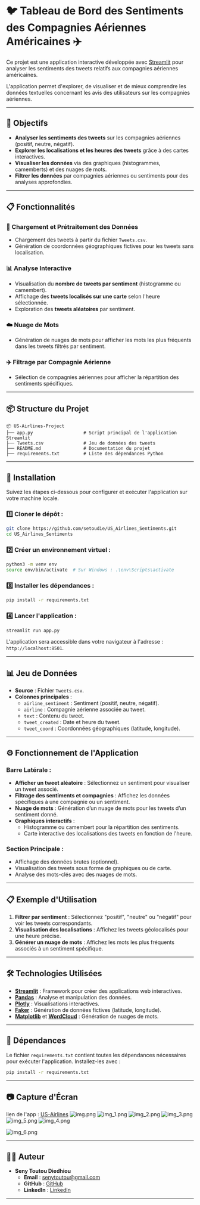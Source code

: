 # 🐦 Tableau de Bord des Sentiments des Compagnies Aériennes Américaines ✈️

Ce projet est une application interactive développée avec [Streamlit](https://streamlit.io/) pour analyser les sentiments des tweets relatifs aux compagnies aériennes américaines. 

L'application permet d'explorer, de visualiser et de mieux comprendre les données textuelles concernant les avis des utilisateurs sur les compagnies aériennes.

---

## 🎯 Objectifs

- **Analyser les sentiments des tweets** sur les compagnies aériennes (positif, neutre, négatif).
- **Explorer les localisations et les heures des tweets** grâce à des cartes interactives.
- **Visualiser les données** via des graphiques (histogrammes, camemberts) et des nuages de mots.
- **Filtrer les données** par compagnies aériennes ou sentiments pour des analyses approfondies.

---

## 📋 Fonctionnalités

### 🌟 Chargement et Prétraitement des Données
- Chargement des tweets à partir du fichier `Tweets.csv`.
- Génération de coordonnées géographiques fictives pour les tweets sans localisation.

### 📊 Analyse Interactive
- Visualisation du **nombre de tweets par sentiment** (histogramme ou camembert).
- Affichage des **tweets localisés sur une carte** selon l'heure sélectionnée.
- Exploration des **tweets aléatoires** par sentiment.

### ☁️ Nuage de Mots
- Génération de nuages de mots pour afficher les mots les plus fréquents dans les tweets filtrés par sentiment.

### ✈️ Filtrage par Compagnie Aérienne
- Sélection de compagnies aériennes pour afficher la répartition des sentiments spécifiques.

---

## 📦 Structure du Projet

```
📦 US-Airlines-Project
├── app.py                   # Script principal de l'application Streamlit
├── Tweets.csv               # Jeu de données des tweets
├── README.md                # Documentation du projet
├── requirements.txt         # Liste des dépendances Python
```

---

## 🚀 Installation

Suivez les étapes ci-dessous pour configurer et exécuter l'application sur votre machine locale.

### 1️⃣ Cloner le dépôt :
```bash
git clone https://github.com/setoudie/US_Airlines_Sentiments.git
cd US_Airlines_Sentiments
```

### 2️⃣ Créer un environnement virtuel :
```bash
python3 -m venv env
source env/bin/activate  # Sur Windows : .\env\Scripts\activate
```

### 3️⃣ Installer les dépendances :
```bash
pip install -r requirements.txt
```

### 4️⃣ Lancer l'application :
```bash
streamlit run app.py
```

L'application sera accessible dans votre navigateur à l'adresse : `http://localhost:8501`.

---

## 📊 Jeu de Données

- **Source** : Fichier `Tweets.csv`.
- **Colonnes principales** :
  - `airline_sentiment` : Sentiment (positif, neutre, négatif).
  - `airline` : Compagnie aérienne associée au tweet.
  - `text` : Contenu du tweet.
  - `tweet_created` : Date et heure du tweet.
  - `tweet_coord` : Coordonnées géographiques (latitude, longitude).

---

## ⚙️ Fonctionnement de l'Application

### **Barre Latérale :**
- **Afficher un tweet aléatoire** : Sélectionnez un sentiment pour visualiser un tweet associé.
- **Filtrage des sentiments et compagnies** : Affichez les données spécifiques à une compagnie ou un sentiment.
- **Nuage de mots** : Génération d’un nuage de mots pour les tweets d’un sentiment donné.
- **Graphiques interactifs** :
  - Histogramme ou camembert pour la répartition des sentiments.
  - Carte interactive des localisations des tweets en fonction de l'heure.

### **Section Principale :**
- Affichage des données brutes (optionnel).
- Visualisation des tweets sous forme de graphiques ou de carte.
- Analyse des mots-clés avec des nuages de mots.

---

## 📋 Exemple d'Utilisation

1. **Filtrer par sentiment** : Sélectionnez "positif", "neutre" ou "négatif" pour voir les tweets correspondants.
2. **Visualisation des localisations** : Affichez les tweets géolocalisés pour une heure précise.
3. **Générer un nuage de mots** : Affichez les mots les plus fréquents associés à un sentiment spécifique.

---

## 🛠️ Technologies Utilisées

- **[Streamlit](https://streamlit.io/)** : Framework pour créer des applications web interactives.
- **[Pandas](https://pandas.pydata.org/)** : Analyse et manipulation des données.
- **[Plotly](https://plotly.com/)** : Visualisations interactives.
- **[Faker](https://faker.readthedocs.io/)** : Génération de données fictives (latitude, longitude).
- **[Matplotlib](https://matplotlib.org/)** et **[WordCloud](https://github.com/amueller/word_cloud)** : Génération de nuages de mots.

---

## 🔧 Dépendances

Le fichier `requirements.txt` contient toutes les dépendances nécessaires pour exécuter l'application. Installez-les avec :
```bash
pip install -r requirements.txt
```

---

## 📷 Capture d'Écran

lien de l'app : [US-Airlines](https://us-airlines-sentiments.streamlit.app/)
![img.png](img.png)
![img_1.png](img_1.png)
![img_2.png](img_2.png)
![img_3.png](img_3.png)
![img_5.png](img_5.png) ![img_4.png](img_4.png)

![img_6.png](img_6.png)


---

## 👨‍💻 Auteur

- **Seny Toutou Diedhiou**  
  - **Email** : senytoutou@gmail.com  
  - **GitHub** : [GitHub](https://github.com/setoudie)  
  - **LinkedIn** : [LinkedIn](https://linkedin.com/in/seny-toutou-diedhiou)  

---
